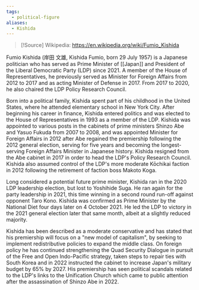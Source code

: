 ```yaml
---
tags:
  - political-figure
aliases:
  - Kishida
---
```

>[!Source]
>Wikipedia: https://en.wikipedia.org/wiki/Fumio_Kishida

Fumio Kishida (岸田 文雄, Kishida Fumio, born 29 July 1957) is a Japanese politician who has served as Prime Minister of [[Japan]] and President of the Liberal Democratic Party (LDP) since 2021. A member of the House of Representatives, he previously served as Minister for Foreign Affairs from 2012 to 2017 and as acting Minister of Defense in 2017. From 2017 to 2020, he also chaired the LDP Policy Research Council.

Born into a political family, Kishida spent part of his childhood in the United States, where he attended elementary school in New York City. After beginning his career in finance, Kishida entered politics and was elected to the House of Representatives in 1993 as a member of the LDP. Kishida was appointed to various posts in the cabinets of prime ministers Shinzo Abe and Yasuo Fukuda from 2007 to 2008, and was appointed Minister for Foreign Affairs in 2012 after Abe regained the premiership following the 2012 general election, serving for five years and becoming the longest-serving Foreign Affairs Minister in Japanese history. Kishida resigned from the Abe cabinet in 2017 in order to head the LDP's Policy Research Council. Kishida also assumed control of the LDP's more moderate Kōchikai faction in 2012 following the retirement of faction boss Makoto Koga.

Long considered a potential future prime minister, Kishida ran in the 2020 LDP leadership election, but lost to Yoshihide Suga. He ran again for the party leadership in 2021, this time winning in a second round run-off against opponent Taro Kono. Kishida was confirmed as Prime Minister by the National Diet four days later on 4 October 2021. He led the LDP to victory in the 2021 general election later that same month, albeit at a slightly reduced majority.

Kishida has been described as a moderate conservative and has stated that his premiership will focus on a "new model of capitalism", by seeking to implement redistributive policies to expand the middle class. On foreign policy he has continued strengthening the Quad Security Dialogue in pursuit of the Free and Open Indo-Pacific strategy, taken steps to repair ties with South Korea and in 2022 instructed the cabinet to increase Japan's military budget by 65% by 2027. His premiership has seen political scandals related to the LDP's links to the Unification Church which came to public attention after the assassination of Shinzo Abe in 2022. 